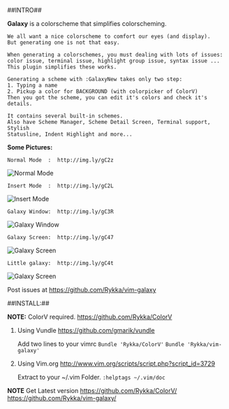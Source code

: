 ##INTRO##

**Galaxy** is a colorscheme that simplifies colorscheming.
    
    We all want a nice colorscheme to comfort our eyes (and display).
    But generating one is not that easy.

    When generating a colorschemes, you must dealing with lots of issues: 
    color issue, terminal issue, highlight group issue, syntax issue ...
    This plugin simplifies these works. 

    Generating a scheme with :GalaxyNew takes only two step:
    1. Typing a name 
    2. Pickup a color for BACKGROUND (with colorpicker of ColorV)
    Then you got the scheme, you can edit it's colors and check it's details.
    
    It contains several built-in schemes.
    Also have Scheme Manager, Scheme Detail Screen, Terminal support, Stylish
    Statusline, Indent Highlight and more...

    
**Some Pictures:**
        
    Normal Mode  :  http://img.ly/gC2z 
![Normal Mode](http://s3.amazonaws.com/imgly_production/3959479/large.png)

    Insert Mode  :  http://img.ly/gC2L
![Insert Mode](http://s3.amazonaws.com/imgly_production/3959491/large.png)
    
    Galaxy Window:  http://img.ly/gC3R 
![Galaxy Window](http://s3.amazonaws.com/imgly_production/3959559/large.png)

    Galaxy Screen:  http://img.ly/gC47 
![Galaxy Screen](http://s3.amazonaws.com/imgly_production/3959575/large.png)

    Little galaxy:  http://img.ly/gC4t 
![Galaxy Screen](http://s3.amazonaws.com/imgly_production/3959597/large.png)


Post issues at https://github.com/Rykka/vim-galaxy

##INSTALL:##

**NOTE:**   ColorV required. https://github.com/Rykka/ColorV

1. Using Vundle  https://github.com/gmarik/vundle 

    Add two lines to your vimrc
    `Bundle 'Rykka/ColorV'` 
    `Bundle 'Rykka/vim-galaxy'` 

2. Using Vim.org http://www.vim.org/scripts/script.php?script_id=3729

    Extract to your ~/.vim Folder.
    `:helptags ~/.vim/doc`
    
**NOTE**   Get Latest version
           https://github.com/Rykka/ColorV/
           https://github.com/Rykka/vim-galaxy/
